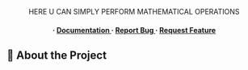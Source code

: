 <div align='center'>

<p>HERE U CAN SIMPLY PERFORM MATHEMATICAL OPERATIONS </p>

<h4> <span> · </span> <a href="https://github.com/Rookoodracula/CALCULATOR/blob/master/README.md"> Documentation </a> <span> · </span> <a href="https://github.com/Rookoodracula/CALCULATOR/issues"> Report Bug </a> <span> · </span> <a href="https://github.com/Rookoodracula/CALCULATOR/issues"> Request Feature </a> </h4>


</div>

## :star2: About the Project
